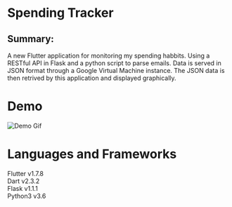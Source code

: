 # Spending Tracker

## Summary:
A new Flutter application for monitoring my spending habbits. 
Using a RESTful API in Flask and a python script to parse emails.
Data is served in JSON format through a Google Virtual Machine
instance. The JSON data is then retrived by this application 
and displayed graphically.

# Demo
![Demo Gif]()

# Languages and Frameworks
Flutter v1.7.8<br />
Dart v2.3.2<br />
Flask v1.1.1<br />
Python3 v3.6<br />
